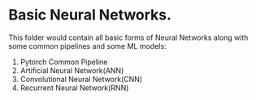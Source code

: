 # Basic Neural Networks.
This folder would contain all basic forms of Neural Networks along with some common pipelines and some ML models:
1. Pytorch Common Pipeline
2. Artificial Neural Network(ANN)
3. Convolutional Neural Network(CNN)
4. Recurrent Neural Network(RNN)
